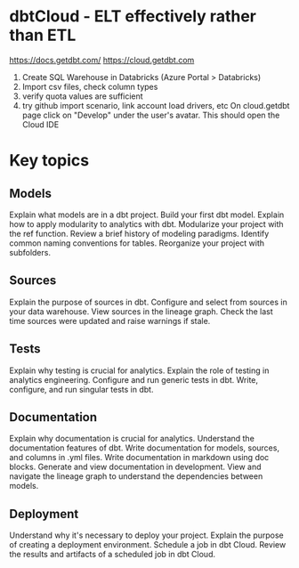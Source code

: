 # dbtCloud - ELT effectively rather than ETL
https://docs.getdbt.com/
https://cloud.getdbt.com
1) Create SQL Warehouse in Databricks (Azure Portal > Databricks)
2) Import csv files, check column types
3) verify quota values are sufficient
4) try github import scenario, link account load drivers, etc
   On cloud.getdbt page click on "Develop" under the user's avatar. This should open the Cloud IDE


# Key topics
## Models
Explain what models are in a dbt project.
Build your first dbt model.
Explain how to apply modularity to analytics with dbt.
Modularize your project with the ref function.
Review a brief history of modeling paradigms.
Identify common naming conventions for tables.
Reorganize your project with subfolders.

## Sources
Explain the purpose of sources in dbt.
Configure and select from sources in your data warehouse.
View sources in the lineage graph.
Check the last time sources were updated and raise warnings if stale.

## Tests
Explain why testing is crucial for analytics.
Explain the role of testing in analytics engineering.
Configure and run generic tests in dbt.
Write, configure, and run singular tests in dbt.

## Documentation
Explain why documentation is crucial for analytics.
Understand the documentation features of dbt.
Write documentation for models, sources, and columns in .yml files.
Write documentation in markdown using doc blocks.
Generate and view documentation in development.
View and navigate the lineage graph to understand the dependencies between models.

## Deployment
Understand why it's necessary to deploy your project.
Explain the purpose of creating a deployment environment.
Schedule a job in dbt Cloud.
Review the results and artifacts of a scheduled job in dbt Cloud.
